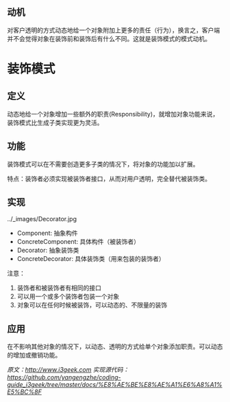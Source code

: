 ## 动机

对客户透明的方式动态地给一个对象附加上更多的责任（行为），换言之，客户端并不会觉得对象在装饰前和装饰后有什么不同。这就是装饰模式的模式动机。

# 装饰模式

## 定义

动态地给一个对象增加一些额外的职责(Responsibility)，就增加对象功能来说，装饰模式比生成子类实现更为灵活。

## 功能

装饰模式可以在不需要创造更多子类的情况下，将对象的功能加以扩展。

特点：装饰者必须实现被装饰者接口，从而对用户透明，完全替代被装饰类。

## 实现

../_images/Decorator.jpg
- Component: 抽象构件
- ConcreteComponent: 具体构件（被装饰者）
- Decorator: 抽象装饰类
- ConcreteDecorator: 具体装饰类（用来包装的装饰者）

注意：
1. 装饰者和被装饰者有相同的接口
2. 可以用一个或多个装饰者包装一个对象
3. 对象可以在任何时候被装饰，可以动态的、不限量的装饰

## 应用

在不影响其他对象的情况下，以动态、透明的方式给单个对象添加职责。可以动态的增加或撤销功能。

*原文：http://www.i3geek.com*
*实现源代码：https://github.com/yangengzhe/coding-guide_i3geek/tree/master/docs/%E8%AE%BE%E8%AE%A1%E6%A8%A1%E5%BC%8F*